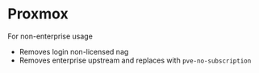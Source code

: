 # Proxmox

For non-enterprise usage

* Removes login non-licensed nag
* Removes enterprise upstream and replaces with `pve-no-subscription`
